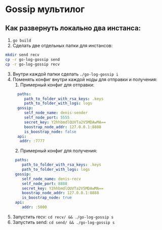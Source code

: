 # Gossip мультилог



## Как развернуть локально два инстанса:
1. `go build`
2. Сделать две отдельных папки для инстансов:
```bash
mkdir send recv
cp -r go-log-gossip send
cp -r go-log-gossip recv
```
3. Внутри каждой папки сделать `./go-log-gossip i`
4. Поменять конфиг внутри каждой ноды для отправки и получения:
   1. Примерный конфиг для отправки:
    ```yaml
      paths:
         path_to_folder_with_rsa_keys: .keys
         path_to_folder_with_logs: logs
      gossip:
         self_node_name: denis-sender
         self_node_port: 5555
         secret_key: Y2hhbmdlQUVTa2V5MDAwMA==
         boostrap_node_addr: 127.0.0.1:8888
         is_boostrap_node: false
      api:
       addr: :7777
    ```
   2. Примерный конфиг для получения:
   ```yaml
    paths:
       path_to_folder_with_rsa_keys: .keys
       path_to_folder_with_logs: logs
    gossip:
       self_node_name: denis-recv
       self_node_port: 8888
       secret_key: Y2hhbmdlQUVTa2V5MDAwMA==
       boostrap_node_addr: 127.0.0.1:8888
       is_boostrap_node: true
    api:
       addr: :5000
   ```
5. Запустить recv: `cd recv/ && ./go-log-gossip s`
6. Запустить send: `cd send/ && ./go-log-gossip s`
